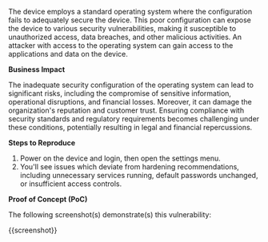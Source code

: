 The device employs a standard operating system where the configuration fails to adequately secure the device. This poor configuration can expose the device to various security vulnerabilities, making it susceptible to unauthorized access, data breaches, and other malicious activities. An attacker with access to the operating system can gain access to the applications and data on the device.

**Business Impact**

The inadequate security configuration of the operating system can lead to significant risks, including the compromise of sensitive information, operational disruptions, and financial losses. Moreover, it can damage the organization's reputation and customer trust. Ensuring compliance with security standards and regulatory requirements becomes challenging under these conditions, potentially resulting in legal and financial repercussions.

**Steps to Reproduce**

1. Power on the device and login, then open the settings menu.
2. You'll see issues which deviate from hardening recommendations, including unnecessary services running, default passwords unchanged, or insufficient access controls.

**Proof of Concept (PoC)**

The following screenshot(s) demonstrate(s) this vulnerability:

{{screenshot}}
